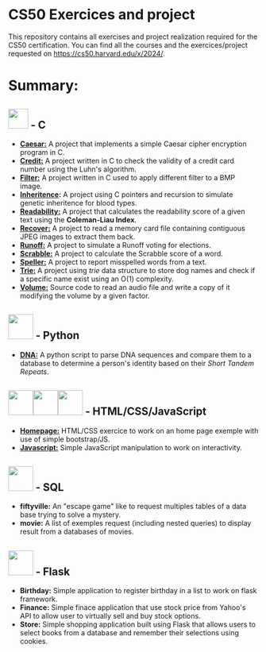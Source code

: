 # CS50 Exercices and project
This repository contains all exercises and project realization required for the CS50 certification.
You can find all the courses and the exercices/project requested on https://cs50.harvard.edu/x/2024/.
# Summary:

## <img src="https://cdn.jsdelivr.net/gh/devicons/devicon@latest/icons/c/c-original.svg" width="40px" /> - C
- **[Caesar:](C_caesar)** A project that implements a simple Caesar cipher encryption program in C.
- **[Credit:](C_credit)** A project written in C to check the validity of a credit card number using the Luhn's algorithm.
- **[Filter:](C_filter)** A project written in C used to apply different filter to a BMP image.
- **[Inheritence](C_inheritance):** A project using C pointers and recursion to simulate genetic inheritence for blood types.
- **[Readability:](C_readability)** A project that calculates the readability score of a given text using the **Coleman-Liau Index**.
- **[Recover:](C_recover)** A project to read a memory card file containing contiguous JPEG images to extract them back.
- **[Runoff:](C_runoff)** A project to simulate a Runoff voting for elections.
- **[Scrabble:](C_scrabble)** A project to calculate the Scrabble score of a word.
- **[Speller:](C_speller)** A project to report misspelled words from a text.
- **[Trie:](C_trie)** A project using *trie* data structure to store dog names and check if a specific name exist using an O(1) complexity.
- **[Volume:](C_Volume_modification)** Source code to read an audio file and write a copy of it modifying the volume by a given factor.

## <img src="https://cdn.jsdelivr.net/gh/devicons/devicon@latest/icons/python/python-original.svg" width="50px"/> - Python
- **[DNA:](python_dna)** A python script to parse DNA sequences and compare them to a database to determine a person's identity based on their *Short Tandem Repeats*.

## <img src="https://cdn.jsdelivr.net/gh/devicons/devicon@latest/icons/html5/html5-original.svg" width="50px"><img src="https://cdn.jsdelivr.net/gh/devicons/devicon@latest/icons/css3/css3-original.svg" width="50px" /><img src="https://cdn.jsdelivr.net/gh/devicons/devicon@latest/icons/javascript/javascript-original.svg" width="50px"/> - HTML/CSS/JavaScript
- **[Homepage:](web_homepage)** HTML/CSS exercice to work on an home page exemple with use of simple bootstrap/JS.
- **[Javascript:](web_javascript)** Simple JavaScript manipulation to work on interactivity.

## <img src="https://cdn.jsdelivr.net/gh/devicons/devicon@latest/icons/azuresqldatabase/azuresqldatabase-original.svg" width="50px"/> - SQL
- **fiftyville:** An "escape game" like to request multiples tables of a data base trying to solve a mystery.
- **movie:** A list of exemples request (including nested queries) to display result from a databases of movies.

## <img src="https://cdn.jsdelivr.net/gh/devicons/devicon@latest/icons/flask/flask-original.svg" width="50px" /> - Flask
- **Birthday:** Simple application to register birthday in a list to work on flask framework.
- **Finance:** Simple finace application that use stock price from Yahoo's API to allow user to virtually sell and buy stock options.
- **Store:** Simple shopping application built using Flask that allows users to select books from a database and remember their selections using cookies.
